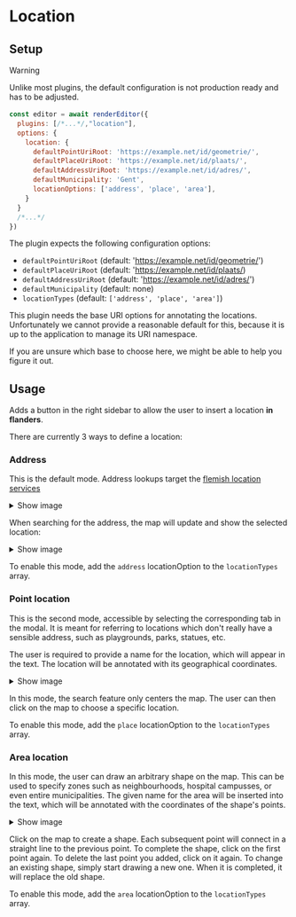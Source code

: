 # Location

## Setup

>[!WARNING]
> Unlike most plugins, the default configuration is not production ready
and has to be adjusted. 

```javascript
const editor = await renderEditor({
  plugins: [/*...*/,"location"], 
  options: {
    location: {
      defaultPointUriRoot: 'https://example.net/id/geometrie/',
      defaultPlaceUriRoot: 'https://example.net/id/plaats/',
      defaultAddressUriRoot: 'https://example.net/id/adres/',
      defaultMunicipality: 'Gent',
      locationOptions: ['address', 'place', 'area'],
    }
  }
  /*...*/
})

```

The plugin expects the following configuration options:
- `defaultPointUriRoot` (default: 'https://example.net/id/geometrie/')
- `defaultPlaceUriRoot` (default: 'https://example.net/id/plaats/)
- `defaultAddressUriRoot` (default: 'https://example.net/id/adres/')
- `defaultMunicipality` (default: none)
- `locationTypes` (default: `['address', 'place', 'area']`)

This plugin needs the base URI options for annotating the
locations. Unfortunately we cannot provide a reasonable default for this,
because it is up to the application to manage its URI namespace.

If you are unsure which base to choose here, we might be able to help you figure
it out.

## Usage

Adds a button in the right sidebar to allow the user to insert a location **in
flanders**.

There are currently 3 ways to define a location:

### Address
This is the default mode. Address lookups target the [flemish location services](https://www.vlaanderen.be/digitaal-vlaanderen/onze-oplossingen/gebouwen-en-adressenregister)

<details>
<summary>Show image</summary>

![img.png](/docs/images/location-plugin-address-mode.png)

</details>


When searching for the address, the map will update and show the selected
location:

<details>
<summary>Show image</summary>

![img.png](/docs/images/location-plugin-address-mode-filled.png)
</details>

To enable this mode, add the `address` locationOption to the `locationTypes` array.

### Point location

This is the second mode, accessible by selecting the corresponding tab in the
modal. It is meant for referring to locations which don't really have a sensible
address, such as playgrounds, parks, statues, etc.

The user is required to provide a name for the location, which will appear in
the text. The location will be annotated with its geographical coordinates.

<details>
<summary>Show image</summary>

![img.png](/docs/images/location-plugin-point-mode.png)
</details>

In this mode, the search feature only centers the map. The user can then click
on the map to choose a specific location. 

To enable this mode, add the `place` locationOption to the `locationTypes` array.

### Area location

In this mode, the user can draw an arbitrary shape on the map. This can be used
to specify zones such as neighbourhoods, hospital campusses, or even entire
municipalities. The given name for the area will be inserted into the text,
which will be annotated with the coordinates of the shape's points.

<details>
<summary>Show image</summary>

![img.png](/docs/images/location-plugin-area-mode.png)
</details>

Click on the map to create a shape. Each subsequent point will connect in
a straight line to the previous point. To complete the shape, click on the first
point again. To delete the last point you added, click on it again.
To change an existing shape, simply start drawing a new one. When it is
completed, it will replace the old shape.

To enable this mode, add the `area` locationOption to the `locationTypes` array.
